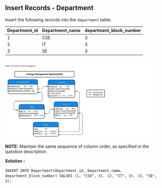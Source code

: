 ## Insert Records - Department

Insert the following records into the `department` table:


| Department_id | Department_name | department_block_number |
|---------------|------------------|-------------------------|
| 1             | CSE              | 3                       |
| 2             | IT               | 3                       |
| 3             | SE               | 3                       |


![Local Image](../images/CMS_Mysql.JPG)

**NOTE:** Maintain the same sequence of column order, as specified in the question description.

**Solution -**

`INSERT INTO Department(Department_id, Department_name, department_block_number)
VALUES (1, "CSE", 3), (2, "IT", 3), (3, "SE", 3);`
